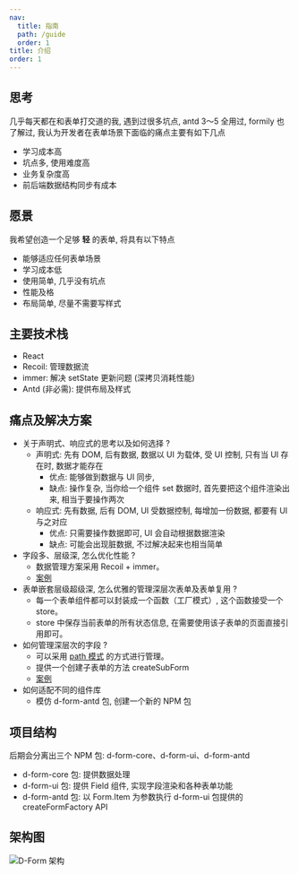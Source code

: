 ```yaml
---
nav:
  title: 指南
  path: /guide
  order: 1
title: 介绍
order: 1
---
```


## 思考
几乎每天都在和表单打交道的我, 遇到过很多坑点, antd 3～5 全用过, formily 也了解过, 我认为开发者在表单场景下面临的痛点主要有如下几点

- 学习成本高
- 坑点多, 使用难度高
- 业务复杂度高
- 前后端数据结构同步有成本

## 愿景
我希望创造一个足够 __轻__ 的表单, 将具有以下特点

- 能够适应任何表单场景
- 学习成本低
- 使用简单, 几乎没有坑点
- 性能及格
- 布局简单, 尽量不需要写样式

## 主要技术栈
- React
- Recoil: 管理数据流
- immer: 解决 setState 更新问题 (深拷贝消耗性能)
- Antd (非必需): 提供布局及样式

## 痛点及解决方案
- 关于声明式、响应式的思考以及如何选择 ?
  - 声明式: 先有 DOM, 后有数据, 数据以 UI 为载体, 受 UI 控制, 只有当 UI 存在时, 数据才能存在
    - 优点: 能够做到数据与 UI 同步,
    - 缺点: 操作复杂, 当你给一个组件 set 数据时, 首先要把这个组件渲染出来, 相当于要操作两次
  - 响应式: 先有数据, 后有 DOM, UI 受数据控制, 每增加一份数据, 都要有 UI 与之对应
    - 优点: 只需要操作数据即可, UI 会自动根据数据渲染
    - 缺点: 可能会出现脏数据, 不过解决起来也相当简单
- 字段多、层级深, 怎么优化性能 ?
  - 数据管理方案采用 Recoil + immer。
  - [案例](/guide/basic/use-values#%E5%9F%BA%E4%BA%8E-immer-%E8%83%BD%E6%9C%89%E6%95%88%E6%94%B9%E5%96%84-react-setstate-%E7%9A%84%E7%83%A6%E6%81%BC)
- 表单嵌套层级超级深, 怎么优雅的管理深层次表单及表单复用 ?
  - 每一个表单组件都可以封装成一个函数（工厂模式）, 这个函数接受一个 store。
  - store 中保存当前表单的所有状态信息, 在需要使用该子表单的页面直接引用即可。
- 如何管理深层次的字段 ?
  - 可以采用 [path 模式](https://www.lodashjs.com/docs/lodash.get) 的方式进行管理。
  - 提供一个创建子表单的方法 createSubForm
  - [案例](/guide/advanced/nesting-form#%E5%AD%90%E8%A1%A8%E5%8D%95%E5%B5%8C%E5%A5%97%E5%A4%8D%E7%94%A8)
- 如何适配不同的组件库
  - 模仿 d-form-antd 包, 创建一个新的 NPM 包

## 项目结构
后期会分离出三个 NPM 包: d-form-core、d-form-ui、d-form-antd
- d-form-core 包: 提供数据处理
- d-form-ui 包: 提供 Field 组件, 实现字段渲染和各种表单功能
- d-form-antd 包: 以 Form.Item 为参数执行 d-form-ui 包提供的 createFormFactory API

## 架构图
![D-Form 架构](https://form-1305245006.cos-website.ap-shanghai.myqcloud.com/architectureDiagram.png)

